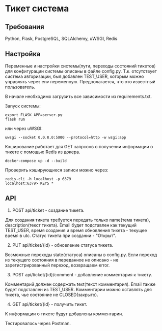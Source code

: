 # Тикет система

## Требования

Python, Flask, PostgreSQL, SQLAlchemy, uWSGI, Redis

## Настройка

Переменные и настройки системы(пути, переходы состояний тикетов) для конфигурации системы описаны в файле config.py.
Т.к. отсутствует система авторизации, был добавлен TEST_USER, которым можно управлять через env переменную. Предполагается, 
что это известный пользователь.

В начале необходимо загрузить все зависимости из requirements.txt.

Запуск системы:

```
export FLASK_APP=server.py
flask run 
```

или через uWSGI:

```
uwsgi --socket 0.0.0.0:5000 --protocol=http -w wsgi:app
```

Кэширование работает для GET запрсоов о получении информации о тикете с помощью Redis из докера.

```
docker-compose up -d --build
```

Проверить кэширующиеся записи можно через:

```
redis-cli -h localhost -p 6379
localhost:6379> KEYS *
```

## API

1) POST api/ticket - создание тикета. 

Для создания тикета требуется передать только name(тема тикета), 
description(текст тикета). Email будет подставлен как текущий TEST_USER, время создания и время обновления тикета - 
текущее время в utc. Статус тикета при создании - "Открыт".

2) PUT api/ticket/{id} - обновление статуса тикета.

Возможные переходы state(статуса) описаны в config.py. Если переход из текущего состояния в переданное не описано - 
не зарегистрированный переход, возвращаем error.

3) POST api/ticket/{id}/comment - добавление комментария к тикету.

Комментарий должен содержать text(текст комментария). Email также будет подставлен из TEST_USER.
Комментарии можно оставлять для тикета, чье состояние не CLOSED(закрыто).

4) GET api/ticket/{id} - получить тикет.

К информации о тикете будут добавлены комментарии.

Тестировалось через Postman. 

